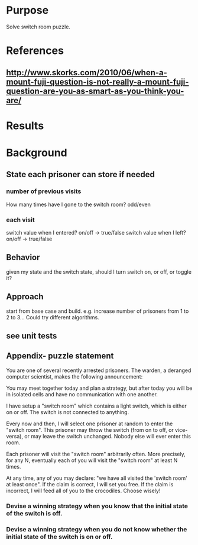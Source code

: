 ﻿# Purpose
Solve switch room puzzle.

# References

## http://www.skorks.com/2010/06/when-a-mount-fuji-question-is-not-really-a-mount-fuji-question-are-you-as-smart-as-you-think-you-are/

# Results

# Background

## State each prisoner can store if needed

### number of previous visits
How many times have I gone to the switch room?
odd/even

### each visit
switch value when I entered? on/off -> true/false
switch value when I left? on/off -> true/false

## Behavior
given my state and the switch state, should I turn switch on, or off, or toggle it?

## Approach
start from base case and build. e.g. increase number of prisoners from 1 to 2 to 3...
Could try different algorithms.

## see unit tests

## Appendix- puzzle statement
You are one of several recently arrested prisoners.
The warden, a deranged computer scientist, makes the following announcement:

You may meet together today and plan a strategy, but after today you will be in isolated cells and have no communication with one another.

I have setup a "switch room" which contains a light switch, which is either on or off.
The switch is not connected to anything.

Every now and then, I will select one prisoner at random to enter the "switch room".
This prisoner may throw the switch (from on to off, or vice-versa), or may leave the switch unchanged.
Nobody else will ever enter this room.

Each prisoner will visit the "switch room" arbitrarily often.
More precisely, for any N, eventually each of you will visit the "switch room" at least N times.

At any time, any of you may declare: "we have all visited the 'switch room' at least once".
If the claim is correct, I will set you free. If the claim is incorrect, I will feed all of you to the crocodiles. Choose wisely!

### Devise a winning strategy when you know that the initial state of the switch is off.

### Devise a winning strategy when you do not know whether the initial state of the switch is on or off.



